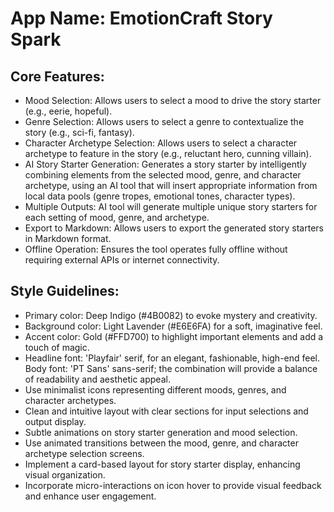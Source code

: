 # **App Name**: EmotionCraft Story Spark

## Core Features:

- Mood Selection: Allows users to select a mood to drive the story starter (e.g., eerie, hopeful).
- Genre Selection: Allows users to select a genre to contextualize the story (e.g., sci-fi, fantasy).
- Character Archetype Selection: Allows users to select a character archetype to feature in the story (e.g., reluctant hero, cunning villain).
- AI Story Starter Generation: Generates a story starter by intelligently combining elements from the selected mood, genre, and character archetype, using an AI tool that will insert appropriate information from local data pools (genre tropes, emotional tones, character types).
- Multiple Outputs: AI tool will generate multiple unique story starters for each setting of mood, genre, and archetype.
- Export to Markdown: Allows users to export the generated story starters in Markdown format.
- Offline Operation: Ensures the tool operates fully offline without requiring external APIs or internet connectivity.

## Style Guidelines:

- Primary color: Deep Indigo (#4B0082) to evoke mystery and creativity.
- Background color: Light Lavender (#E6E6FA) for a soft, imaginative feel.
- Accent color: Gold (#FFD700) to highlight important elements and add a touch of magic.
- Headline font: 'Playfair' serif, for an elegant, fashionable, high-end feel. Body font: 'PT Sans' sans-serif; the combination will provide a balance of readability and aesthetic appeal.
- Use minimalist icons representing different moods, genres, and character archetypes.
- Clean and intuitive layout with clear sections for input selections and output display.
- Subtle animations on story starter generation and mood selection.
- Use animated transitions between the mood, genre, and character archetype selection screens.
- Implement a card-based layout for story starter display, enhancing visual organization.
- Incorporate micro-interactions on icon hover to provide visual feedback and enhance user engagement.